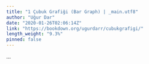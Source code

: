 ```yaml
---
title: "1 Çubuk Grafiği (Bar Graph) | _main.utf8"
author: "Uğur Dar"
date: "2020-01-26T02:06:14Z"
link: "https://bookdown.org/ugurdarr/cubukgrafigi/"
length_weight: "9.3%"
pinned: false
---
```


  ...
